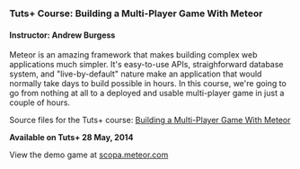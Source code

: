### Tuts+ Course: Building a Multi-Player Game With Meteor
#### Instructor: Andrew Burgess

Meteor is an amazing framework that makes building complex web applications much simpler. It's easy-to-use APIs, straighforward database system, and "live-by-default" nature make an application that would normally take days to build possible in hours. In this course, we're going to go from nothing at all to a deployed and usable multi-player game in just a couple of hours.

Source files for the Tuts+ course: [Building a Multi-Player Game With Meteor](https://courses.tutsplus.com/courses/build-a-multi-player-game-with-meteor)

**Available on Tuts+ 28 May, 2014**

View the demo game at [scopa.meteor.com](http://scopa.meteor.com)
